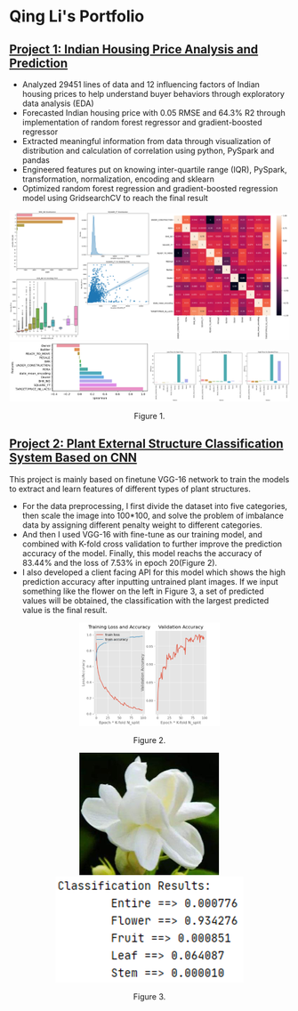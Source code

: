 # Qing Li's Portfolio


## [Project 1: Indian Housing Price Analysis and Prediction](https://github.com/loliamserious/SOEN6111-BIG-DATA)
* Analyzed 29451 lines of data and 12 influencing factors of Indian housing prices to help understand buyer behaviors through exploratory data analysis (EDA)
* Forecasted Indian housing price with 0.05 RMSE and 64.3% R2 through implementation of random forest regressor and gradient-boosted regressor
* Extracted meaningful information from data through visualization of distribution and calculation of correlation using python, PySpark and pandas 
* Engineered features put on knowing inter-quartile range (IQR), PySpark, transformation, normalization, encoding and sklearn
* Optimized random forest regression and gradient-boosted regression model using GridsearchCV to reach the final result

<div align="center"><img src="img/figure2.png" width="50%" height="50%"><img src="img/figure5.png" width="50%" height="50%">
  <img src="img/figure4.png" width="50%" height="50%"><img src="img/figure6.png" width="50%" height="50%">
</div>
<p align="center">
   Figure 1.
</p>

## [Project 2: Plant External Structure Classification System Based on CNN](https://github.com/loliamserious/ML-project)
This project is mainly based on finetune VGG-16 network to train the models to extract and learn features of different types of plant structures.

* For the data preprocessing, I first divide the dataset into five categories, then scale the image into 100*100, and solve the problem of imbalance data by assigning different penalty weight to different categories. 
* And then I used VGG-16 with fine-tune as our training model, and combined with K-fold cross validation to further improve the prediction accuracy of the model. Finally, this model reachs the accuracy of 83.44% and the loss of 7.53% in epoch 20(Figure 2). 
* I also developed a client facing API for this model which shows the high prediction accuracy after inputting untrained plant images. If we input something like the flower on the left in Figure 3, a set of predicted values will be obtained, the classification with the largest predicted value is the final result.
<div align="center"><img src="img/Picture3.png" width="50%" height="50%"></div>
<p align="center">
   Figure 2.
</p>

<div align="center"><img src="img/Picture1.png"><img src="img/Picture2.png"></div>
<p align="center">
   Figure 3.
</p>

